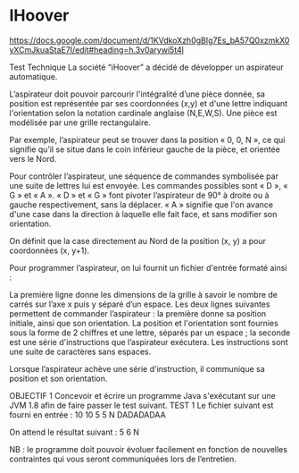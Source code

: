 # IHoover
https://docs.google.com/document/d/1KVdkoXzh0gBIg7Es_bA57Q0xzmkX0yXCmJkuaStaE7I/edit#heading=h.3v0arywi5t4l

Test Technique
La société “iHoover” a décidé de développer un aspirateur automatique.

L’aspirateur doit pouvoir parcourir l'intégralité d’une pièce donnée, sa position est représentée par ses coordonnées (x,y) et d'une lettre indiquant l'orientation selon la notation cardinale anglaise (N,E,W,S). Une pièce est modélisée par une grille rectangulaire.

Par exemple, l’aspirateur peut se trouver dans la position « 0, 0, N », ce qui signifie qu’il se situe dans le coin inférieur gauche de la pièce, et orientée vers le Nord.

Pour contrôler l’aspirateur, une séquence de commandes symbolisée par une suite de lettres lui est envoyée. Les commandes possibles sont « D », « G » et « A ». « D » et « G » font pivoter l’aspirateur de 90° à droite ou à gauche respectivement, sans la déplacer. « A » signifie que l'on avance d'une case dans la direction à laquelle elle fait face, et sans modifier son orientation.

On définit que la case directement au Nord de la position (x, y) a pour coordonnées (x, y+1).

Pour programmer l’aspirateur, on lui fournit un fichier d'entrée formaté ainsi :

La première ligne donne les dimensions de la grille à savoir le nombre de carrés sur l’axe x puis y séparé d’un espace.
Les deux lignes suivantes permettent de commander l’aspirateur :
la première donne sa position initiale, ainsi que son orientation. La position et l'orientation sont fournies sous la forme de 2 chiffres et une lettre, séparés par un espace ;
la seconde est une série d'instructions que l’aspirateur exécutera. Les instructions sont une suite de caractères sans espaces.

Lorsque l’aspirateur achève une série d'instruction, il communique sa position et son orientation.

OBJECTIF 1
Concevoir et écrire un programme Java s'exécutant sur une JVM 1.8 afin de faire passer le test suivant.
TEST 1
Le fichier suivant est fourni en entrée :
10 10
5 5 N
DADADADAA

On attend le résultat suivant : 5 6 N

NB : le programme doit pouvoir évoluer facilement en fonction de nouvelles contraintes qui vous seront communiquées lors de l’entretien.
